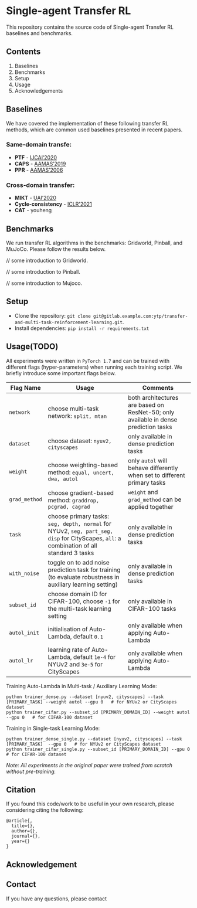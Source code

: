 # Single-agent Transfer RL
This repository contains the source code of Single-agent Transfer RL baselines and benchmarks. 

## Contents

1. Baselines
2. Benchmarks
3. Setup
4. Usage
5. Acknowledgements

## Baselines

We have covered the implementation of these following transfer RL methods, which are common used baselines presented in recent papers.

### Same-domain transfe:

- **PTF** - [IJCAI‘2020](https://dl.acm.org/doi/abs/10.5555/3491440.3491868)
- **CAPS** - [AAMAS’2019](https://dl.acm.org/doi/abs/10.5555/3306127.3331795)
- **PPR** - [AAMAS’2006](https://dl.acm.org/doi/abs/10.1145/1160633.1160762)

### Cross-domain transfer:
- **MIKT** - [UAI’2020](https://dl.acm.org/doi/abs/10.5555/3306127.3331795)
- **Cycle-consistency** - [ICLR'2021](https://openreview.net/forum?id=QIRlze3I6hX) 
- **CAT** - youheng


## Benchmarks

We run transfer RL algorithms in the benchmarks: Gridworld, Pinball, and MuJoCo. Please follow the results below.

// some introduction to Gridworld.

// some introduction to Pinball.

// some introduction to Mujoco.

## Setup

+ Clone the repository: `git clone git@gitlab.example.com:ytp/transfer-and-multi-task-reinforcement-learning.git`.
+ Install dependencies: `pip install -r requirements.txt`

## Usage(TODO)

All experiments were written in `PyTorch 1.7` and can be trained with different flags (hyper-parameters) when running each training script. We briefly introduce some important flags below. 

| Flag Name     | Usage                                                                                                                                    | Comments                                                                            |
|---------------|------------------------------------------------------------------------------------------------------------------------------------------|-------------------------------------------------------------------------------------|
| `network`     | choose multi-task network: `split, mtan`                                                                                                 | both architectures are based on ResNet-50; only available in dense prediction tasks |
| `dataset`     | choose dataset: `nyuv2, cityscapes`                                                                                                      | only available in dense prediction tasks                                            |
| `weight`      | choose weighting-based method: `equal, uncert, dwa, autol`                                                                               | only `autol` will behave differently when set to different primary tasks            |
| `grad_method` | choose gradient-based method: `graddrop, pcgrad, cagrad`                                                                                 | `weight` and `grad_method` can be applied together                                  |
| `task`        | choose primary tasks: `seg, depth, normal` for NYUv2, `seg, part_seg, disp` for CityScapes, `all`: a combination of all standard 3 tasks | only available in dense prediction tasks                                            |
| `with_noise`  | toggle on to add noise prediction task for training (to evaluate robustness in auxiliary learning setting)                               | only available in dense prediction tasks                                            |
| `subset_id`   | choose domain ID for CIFAR-100, choose `-1` for the multi-task learning setting                                                          | only available in CIFAR-100 tasks                                                   |
| `autol_init`  | initialisation of Auto-Lambda, default `0.1`                                                                                             | only available when applying Auto-Lambda                        |
| `autol_lr`    | learning rate of Auto-Lambda, default `1e-4`  for NYUv2 and `3e-5` for CityScapes                                                        | only available when applying Auto-Lambda                       |

Training Auto-Lambda in Multi-task / Auxiliary Learning Mode:
```
python trainer_dense.py --dataset [nyuv2, cityscapes] --task [PRIMARY_TASK] --weight autol --gpu 0   # for NYUv2 or CityScapes dataset
python trainer_cifar.py --subset_id [PRIMARY_DOMAIN_ID] --weight autol --gpu 0   # for CIFAR-100 dataset
```

Training in Single-task Learning Mode:
```
python trainer_dense_single.py --dataset [nyuv2, cityscapes] --task [PRIMARY_TASK]  --gpu 0   # for NYUv2 or CityScapes dataset
python trainer_cifar_single.py --subset_id [PRIMARY_DOMAIN_ID] --gpu 0   # for CIFAR-100 dataset
```

*Note: All experiments in the original paper were trained from scratch without pre-training.*

## Citation
If you found this code/work to be useful in your own research, please considering citing the following:

```
@article{,
  title={},
  author={},
  journal={},
  year={}
}
```

## Acknowledgement



## Contact
If you have any questions, please contact 